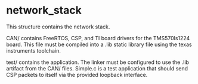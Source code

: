 # network_stack

This structure contains the network stack.

CAN/ contains FreeRTOS, CSP, and TI board drivers for the TMS570ls1224 board. This file must be compiled into a .lib static library file using the texas instruments toolchain.

test/ contains the application. The linker must be configured to use the .lib artifact from the CAN/ files. Simple.c is a test application that should send CSP packets to itself via the provided loopback interface.

